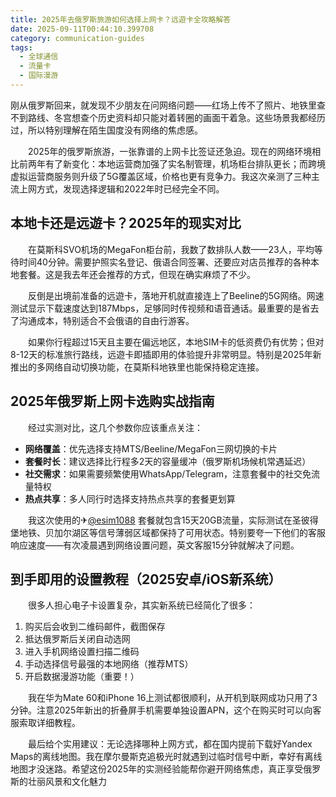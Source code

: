 ```yaml
---
title: 2025年去俄罗斯旅游如何选择上网卡？远遊卡全攻略解答
date: 2025-09-11T00:44:10.399708
category: communication-guides
tags:
  - 全球通信
  - 流量卡
  - 国际漫游
---
```


刚从俄罗斯回来，就发现不少朋友在问网络问题——红场上传不了照片、地铁里查不到路线、冬宫想查个历史资料却只能对着转圈的画面干着急。这些场景我都经历过，所以特别理解在陌生国度没有网络的焦虑感。

　　2025年的俄罗斯旅游，一张靠谱的上网卡比签证还急迫。现在的网络环境相比前两年有了新变化：本地运营商加强了实名制管理，机场柜台排队更长；而跨境虚拟运营商服务则升级了5G覆盖区域，价格也更有竞争力。我这次亲测了三种主流上网方式，发现选择逻辑和2022年时已经完全不同。

## 本地卡还是远遊卡？2025年的现实对比

　　在莫斯科SVO机场的MegaFon柜台前，我数了数排队人数——23人，平均等待时间40分钟。需要护照实名登记、俄语合同签署、还要应对店员推荐的各种本地套餐。这是我去年还会推荐的方式，但现在确实麻烦了不少。

　　反倒是出境前准备的远遊卡，落地开机就直接连上了Beeline的5G网络。网速测试显示下载速度达到187Mbps，足够同时传视频和语音通话。最重要的是省去了沟通成本，特别适合不会俄语的自由行游客。

　　如果你行程超过15天且主要在偏远地区，本地SIM卡的低资费仍有优势；但对8-12天的标准旅行路线，远遊卡即插即用的体验提升非常明显。特别是2025年新推出的多网络自动切换功能，在莫斯科地铁里也能保持稳定连接。

## 2025年俄罗斯上网卡选购实战指南

　　经过实测对比，这几个参数你应该重点关注：
- **网络覆盖**：优先选择支持MTS/Beeline/MegaFon三网切换的卡片
- **套餐时长**：建议选择比行程多2天的容量缓冲（俄罗斯机场候机常遇延迟）
- **社交需求**：如果需要频繁使用WhatsApp/Telegram，注意套餐中的社交免流量特权
- **热点共享**：多人同行时选择支持热点共享的套餐更划算

　　我这次使用的✈[@esim1088](https://t.me/s/esim1088) 套餐就包含15天20GB流量，实际测试在圣彼得堡地铁、贝加尔湖区等信号薄弱区域都保持了可用状态。特别要夸一下他们的客服响应速度——有次凌晨遇到网络设置问题，英文客服15分钟就解决了问题。

## 到手即用的设置教程（2025安卓/iOS新系统）

　　很多人担心电子卡设置复杂，其实新系统已经简化了很多：
1. 购买后会收到二维码邮件，截图保存
2. 抵达俄罗斯后关闭自动选网
3. 进入手机网络设置扫描二维码
4. 手动选择信号最强的本地网络（推荐MTS）
5. 开启数据漫游功能（重要！）

　　我在华为Mate 60和iPhone 16上测试都很顺利，从开机到联网成功只用了3分钟。注意2025年新出的折叠屏手机需要单独设置APN，这个在购买时可以向客服索取详细教程。

　　最后给个实用建议：无论选择哪种上网方式，都在国内提前下载好Yandex Maps的离线地图。我在摩尔曼斯克追极光时就遇到过临时信号中断，幸好有离线地图才没迷路。希望这份2025年的实测经验能帮你避开网络焦虑，真正享受俄罗斯的壮丽风景和文化魅力